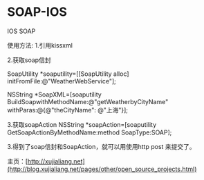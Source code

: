 SOAP-IOS
========

IOS SOAP

使用方法:
1.引用kissxml

2.获取soap信封

SoapUtility *soaputility=[[SoapUtility alloc] initFromFile:@"WeatherWebService"];

NSString *SoapXML=[soaputility BuildSoapwithMethodName:@"getWeatherbyCityName" withParas:@{@"theCityName": @"上海"}];

3.获取soapAction
NSString *soapAction=[soaputility GetSoapActionByMethodName:method SoapType:SOAP];

3.得到了soap信封和SoapAction，就可以用使用http post 来提交了。

主页：[http://xujialiang.net](http://blog.xujialiang.net/pages/other/open_source_projects.html)